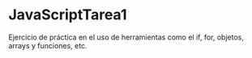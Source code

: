# JavaScriptTarea1
 Ejercicio de práctica en el uso de herramientas como el if, for, objetos, arrays y funciones, etc.
